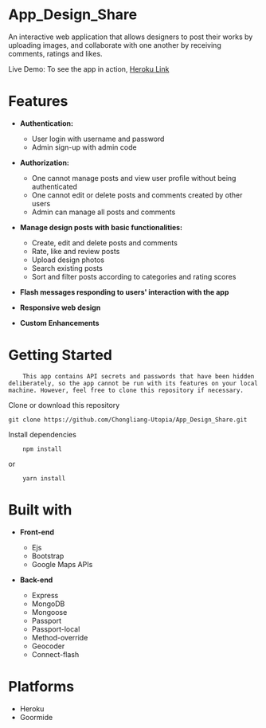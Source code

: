 # App_Design_Share
An interactive web application that allows designers to post their works by uploading images, and collaborate with one another by receiving comments, ratings and likes.

Live Demo:
To see the app in action, [Heroku Link](https://design-share.herokuapp.com)
# Features

- **Authentication:**
  - User login with username and password
  - Admin sign-up with admin code

- **Authorization:**
  - One cannot manage posts and view user profile without being authenticated
  - One cannot edit or delete posts and comments created by other users
  - Admin can manage all posts and comments

- **Manage design posts with basic functionalities:**
  - Create, edit and delete posts and comments
  - Rate, like and review posts
  - Upload design photos
  - Search existing posts
  - Sort and filter posts according to categories and rating scores

- **Flash messages responding to users' interaction with the app**
- **Responsive web design**
- **Custom Enhancements**

# Getting Started
```
    This app contains API secrets and passwords that have been hidden deliberately, so the app cannot be run with its features on your local machine. However, feel free to clone this repository if necessary.
```
Clone or download this repository
```
git clone https://github.com/Chongliang-Utopia/App_Design_Share.git
```

Install dependencies
```
    npm install
```
or
```
    yarn install
```   
# Built with
- **Front-end**
  - Ejs
  - Bootstrap
  - Google Maps APIs

- **Back-end**
  - Express
  - MongoDB
  - Mongoose
  - Passport
  - Passport-local
  - Method-override
  - Geocoder
  - Connect-flash

# Platforms
- Heroku
- Goormide


